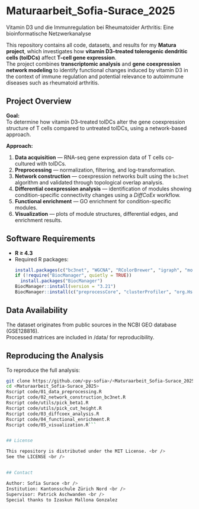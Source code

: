 # Maturaarbeit_Sofia-Surace_2025
Vitamin D3 und die Immunregulation bei Rheumatoider Arthritis: Eine bioinformatische Netzwerkanalyse

This repository contains all code, datasets, and results for my **Matura project**, which investigates how **vitamin D3–treated tolerogenic dendritic cells (tolDCs)** affect **T-cell gene expression**.  <br />
The project combines **transcriptomic analysis** and **gene coexpression network modeling** to identify functional changes induced by vitamin D3 in the context of immune regulation and potential relevance to autoimmune diseases such as rheumatoid arthritis. <br />


## Project Overview

**Goal:**  
To determine how vitamin D3–treated tolDCs alter the gene coexpression structure of T cells compared to untreated tolDCs, using a network-based approach.

**Approach:**
1. **Data acquisition** — RNA-seq gene expression data of T cells co-cultured with tolDCs.
2. **Preprocessing** — normalization, filtering, and log-transformation.  
3. **Network construction** — coexpression networks built using the `bc3net` algorithm and validated through topological overlap analysis.  
4. **Differential coexpression analysis** — identification of modules showing condition-specific connectivity changes using a *DiffCoEx* workflow.  
5. **Functional enrichment** — GO enrichment for condition-specific modules.  
6. **Visualization** — plots of module structures, differential edges, and enrichment results.


## Software Requirements

- **R ≥ 4.3**
- Required R packages:
  ```R
  install.packages(c("bc3net", "WGCNA", "RColorBrewer", "igraph", "moduleColor", "scales", "dplyr", "ggplot2", "flashClust")
  if (!require("BiocManager", quietly = TRUE))
    install.packages("BiocManager")
  BiocManager::install(version = "3.21")
  BiocManager::install(c("preprocessCore", "clusterProfiler", "org.Hs.eg.db", "enrichplot")```

## Data Availability 

The dataset originates from public sources in the NCBI GEO database (GSE128816). <br />
Processed matrices are included in /data/ for reproducibility. <br />


## Reproducing the Analysis

To reproduce the full analysis:
  ```bash
  git clone https://github.com/<py-sofia>/<Maturaarbeit_Sofia-Surace_2025>.git
  cd <Maturaarbeit_Sofia-Surace_2025>
  Rscript code/01_data_preprocessing.R
  Rscript code/02_network_construction_bc3net.R
  Rscript code/utils/pick_beta1.R
  Rscript code/utils/pick_cut_height.R
  Rscript code/03_diffcoex_analysis.R
  Rscript code/04_functional_enrichment.R
  Rscript code/05_visualization.R```


## License

This repository is distributed under the MIT License. <br />
See the LICENSE <br />


## Contact

Author: Sofia Surace <br />
Institution: Kantonsschule Zürich Nord <br />
Supervisor: Patrick Aschwanden <br />
Special thanks to Izaskun Mallona Gonzalez

